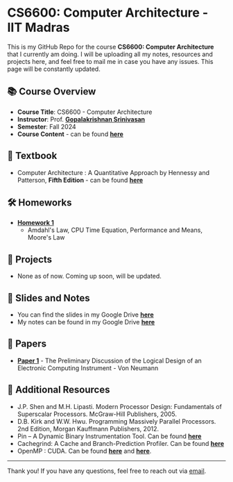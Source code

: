 # **CS6600: Computer Architecture - IIT Madras**

This is my GitHub Repo for the course **CS6600: Computer Architecture** that I currently am doing. I will be uploading all my notes, resources and projects here, and feel free to mail me in case you have any issues. This page will be constantly updated.

## **📚 Course Overview**
- **Course Title**: CS6600 - Computer Architecture
- **Instructor**: Prof. **[Gopalakrishnan Srinivasan](https://scholar.google.com/citations?user=ynJrDpAAAAAJ&hl=en)**
- **Semester**: Fall 2024
- **Course Content** - can be found **[here](http://www.cse.iitm.ac.in/course_details.php?arg=NjM=)**

## **📝 Textbook**
- Computer Architecture : A Quantitative Approach by Hennessy and Patterson, **Fifth Edition** - can be found **[here](http://acs.pub.ro/~cpop/SMPA/Computer%20Architecture%20A%20Quantitative%20Approach%20(5th%20edition).pdf)**


## **🛠️ Homeworks**
- **[Homework 1](https://drive.google.com/file/d/1gxVQ3fxYYu5ggrBQejgv5sPnm41oBIrU/view?usp=drive_link)**
  - Amdahl's Law, CPU Time Equation, Performance and Means, Moore's Law
    
## **🚀 Projects**
- None as of now. Coming up soon, will be updated.

## **📂 Slides and Notes**
- You can find the slides in my Google Drive **[here](https://drive.google.com/drive/folders/1R4hWYwcKXZKt51-meL6H6hW9mYUvfDK9?usp=drive_link)**
- My notes can be found in my Google Drive **[here](https://drive.google.com/drive/folders/1_sHxEyILxeqcJVAIcWvBLsf14LqJd_Dq?usp=drive_link)**

## **📄 Papers**
- **[Paper 1](https://drive.google.com/file/d/1JhBlhvr8e-pXiORUmIpEvd-Ezcb3zhSl/view?usp=drive_link)** - The Preliminary Discussion of the Logical Design of an Electronic Computing Instrument - Von Neumann

## **🔗 Additional Resources**
- J.P. Shen and M.H. Lipasti. Modern Processor Design: Fundamentals of  Superscalar Processors. McGraw-Hill Publishers, 2005.
- D.B. Kirk and W.W. Hwu. Programming Massively Parallel Processors. 2nd  Edition, Morgan Kauffmann Publishers, 2012.
- Pin – A Dynamic Binary Instrumentation Tool. Can be found **[here](https://software.intel.com/en-us/articles/pin-a-dynamic-binary-instrumentation-tool)**
- Cachegrind: A Cache and Branch-Prediction Profiler. Can be found **[here](http://valgrind.org/docs/manual/cg-manual.html)**
- OpenMP : CUDA. Can be found **[here](https://developer.nvidia.com/cuda-zone)** and **[here](www.openmp.org)**.

---

Thank you! If you have any questions, feel free to reach out via [email](ep23b031@smail.iitm.ac.in).
